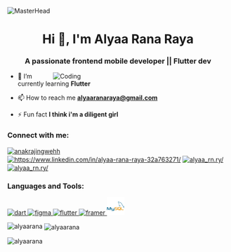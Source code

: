 ![MasterHead](https://1.bp.blogspot.com/-7A4WynwLsMw/XbBpCXG8fHI/AAAAAAAAMt4/uOa1bpLskYgrwGbllhSu2SDj_Mig8SXJQCLcBGAsYHQ/s1600/2000_600px.gif)
<h1 align="center">Hi 👋, I'm Alyaa Rana Raya</h1>
<h3 align="center">A passionate frontend mobile developer || Flutter dev</h3>
<img align="right" alt="Coding" width="400" src="https://th.bing.com/th/id/R.4cd6eaa599851725aa5a195d162fb20d?rik=RPhUpss%2fG7qx4g&riu=http%3a%2f%2fintipanime.com%2fwp-content%2fuploads%2f2017%2f11%2f3o7TKA6wDLlZJcE8OA.gif&ehk=8r1IcVp9qczqhZFOFLZfIVQUTdByLw6X30bVxUhFsA0%3d&risl=&pid=ImgRaw&r=0">

- 🌱 I’m currently learning **Flutter**

- 📫 How to reach me **alyaaranaraya@gmail.com**

- ⚡ Fun fact **I think i'm a diligent girl**

<h3 align="left">Connect with me:</h3>
<p align="left">
<a href="https://twitter.com/anakrajingwehh" target="blank"><img align="center" src="https://raw.githubusercontent.com/rahuldkjain/github-profile-readme-generator/master/src/images/icons/Social/twitter.svg" alt="anakrajingwehh" height="30" width="40" /></a>
<a href="https://linkedin.com/in/https://www.linkedin.com/in/alyaa-rana-raya-32a763271/" target="blank"><img align="center" src="https://raw.githubusercontent.com/rahuldkjain/github-profile-readme-generator/master/src/images/icons/Social/linked-in-alt.svg" alt="https://www.linkedin.com/in/alyaa-rana-raya-32a763271/" height="30" width="40" /></a>
<a href="https://instagram.com/alyaa_rn.ry/" target="blank"><img align="center" src="https://raw.githubusercontent.com/rahuldkjain/github-profile-readme-generator/master/src/images/icons/Social/instagram.svg" alt="alyaa_rn.ry/" height="30" width="40" /></a>
  <a href="https://instagram.com/alyaapunyaaa /" target="blank"><img align="center" src="https://raw.githubusercontent.com/rahuldkjain/github-profile-readme-generator/master/src/images/icons/Social/instagram.svg" alt="alyaa_rn.ry/" height="30" width="40" /></a>




</p>

<h3 align="left">Languages and Tools:</h3>
<p align="left"> <a href="https://dart.dev" target="_blank" rel="noreferrer"> <img src="https://www.vectorlogo.zone/logos/dartlang/dartlang-icon.svg" alt="dart" width="40" height="40"/> </a> <a href="https://www.figma.com/" target="_blank" rel="noreferrer"> <img src="https://www.vectorlogo.zone/logos/figma/figma-icon.svg" alt="figma" width="40" height="40"/> </a> <a href="https://flutter.dev" target="_blank" rel="noreferrer"> <img src="https://www.vectorlogo.zone/logos/flutterio/flutterio-icon.svg" alt="flutter" width="40" height="40"/> </a> <a href="https://www.framer.com/" target="_blank" rel="noreferrer"> <img src="https://www.vectorlogo.zone/logos/framer/framer-icon.svg" alt="framer" width="40" height="40"/> </a> <a href="https://www.mysql.com/" target="_blank" rel="noreferrer"> <img src="https://raw.githubusercontent.com/devicons/devicon/master/icons/mysql/mysql-original-wordmark.svg" alt="mysql" width="40" height="40"/> </a> </p>

<p><img align="left" src="https://github-readme-stats.vercel.app/api/top-langs?username=alyaarana&show_icons=true&locale=en&layout=compact" alt="alyaarana" /></p>

<p>&nbsp;<img align="center" src="https://github-readme-stats.vercel.app/api?username=alyaarana&show_icons=true&locale=en" alt="alyaarana" /></p>

<p><img align="center" src="https://github-readme-streak-stats.herokuapp.com/?user=alyaarana&" alt="alyaarana" /></p>


